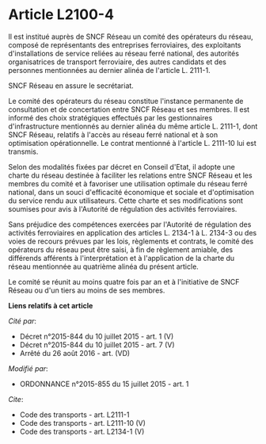 # Article L2100-4

Il est institué auprès de SNCF Réseau un comité des opérateurs du réseau, composé de représentants des entreprises
ferroviaires, des exploitants d'installations de service reliées au réseau ferré national, des autorités organisatrices de
transport ferroviaire, des autres candidats et des personnes mentionnées au dernier alinéa de l'article L. 2111-1. 

SNCF Réseau en assure le secrétariat. 

Le comité des opérateurs du réseau constitue l'instance permanente de consultation et de concertation entre SNCF Réseau et
ses membres. Il est informé des choix stratégiques effectués par les gestionnaires d'infrastructure mentionnés au dernier
alinéa du même article L. 2111-1, dont SNCF Réseau, relatifs à l'accès au réseau ferré national et à son optimisation
opérationnelle. Le contrat mentionné à l'article L. 2111-10 lui est transmis. 

Selon des modalités fixées par décret en Conseil d'Etat, il adopte une charte du réseau destinée à faciliter les relations
entre SNCF Réseau et les membres du comité et à favoriser une utilisation optimale du réseau ferré national, dans un souci
d'efficacité économique et sociale et d'optimisation du service rendu aux utilisateurs. Cette charte et ses modifications
sont soumises pour avis à l'Autorité de régulation des activités ferroviaires. 

Sans préjudice des compétences exercées par l'Autorité de régulation des activités ferroviaires en application des articles
L. 2134-1 à L. 2134-3 ou des voies de recours prévues par les lois, règlements et contrats, le comité des opérateurs du
réseau peut être saisi, à fin de règlement amiable, des différends afférents à l'interprétation et à l'application de la
charte du réseau mentionnée au quatrième alinéa du présent article. 

Le comité se réunit au moins quatre fois par an et à l'initiative de SNCF Réseau ou d'un tiers au moins de ses membres.

**Liens relatifs à cet article**

_Cité par_:

  - Décret n°2015-844 du 10 juillet 2015 - art. 1 (V)
  - Décret n°2015-844 du 10 juillet 2015 - art. 7 (V)
  - Arrêté du 26 août 2016 - art. (VD)

_Modifié par_:

  - ORDONNANCE n°2015-855 du 15 juillet 2015 - art. 1

_Cite_:

  - Code des transports - art. L2111-1
  - Code des transports - art. L2111-10 (V)
  - Code des transports - art. L2134-1 (V)
